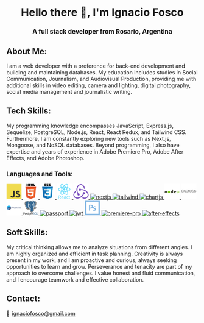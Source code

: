 <h1 align="center">Hello there 👋, I'm Ignacio Fosco</h1>
<h3 align="center">A full stack developer from Rosario, Argentina</h3>

<h2>About Me:</h2>
<p>
  I am a web developer with a preference for back-end development and building and maintaining databases. My education includes studies in Social Communication, Journalism, and Audiovisual Production, providing me with additional skills in video editing, camera and lighting, digital photography, social media management and journalistic writing.
</p>

<h2>Tech Skills:</h2>
<p>
  My programming knowledge encompasses JavaScript, Express.js, Sequelize, PostgreSQL, Node.js, React, React Redux, and Tailwind CSS. Furthermore, I am constantly exploring new tools such as Next.js, Mongoose, and NoSQL databases. Beyond programming, I also have expertise and years of experience in Adobe Premiere Pro, Adobe After Effects, and Adobe Photoshop.
</p>

<h3 align="left">Languages and Tools:</h3>
<p align="left"> 
<a href="https://developer.mozilla.org/en-US/docs/Web/JavaScript" target="_blank" rel="noreferrer"> <img src="https://raw.githubusercontent.com/devicons/devicon/master/icons/javascript/javascript-original.svg" alt="javascript" width="40" height="40"/> </a> 
    <a href="https://www.w3.org/html/" target="_blank" rel="noreferrer"> <img src="https://raw.githubusercontent.com/devicons/devicon/master/icons/html5/html5-original-wordmark.svg" alt="html5" width="40" height="40"/> </a> 
    <a href="https://www.w3schools.com/css/" target="_blank" rel="noreferrer"> <img src="https://raw.githubusercontent.com/devicons/devicon/master/icons/css3/css3-original-wordmark.svg" alt="css3" width="40" height="40"/> </a> 
  <a href="https://reactjs.org/" target="_blank" rel="noreferrer"> <img src="https://raw.githubusercontent.com/devicons/devicon/master/icons/react/react-original-wordmark.svg" alt="react" width="40" height="40"/> </a> 
  <a href="https://react-redux.js.org/" target="_blank" rel="noreferrer"> <img src="https://raw.githubusercontent.com/devicons/devicon/master/icons/redux/redux-original.svg" alt="react-redux" width="40" height="40"/> </a> 
  <a href="https://nextjs.org/" target="_blank" rel="noreferrer"> <img src="https://cdn.worldvectorlogo.com/logos/nextjs-2.svg" alt="nextjs" width="40" height="40"/> </a> 
  <a href="https://tailwindcss.com/" target="_blank" rel="noreferrer"> <img src="https://www.vectorlogo.zone/logos/tailwindcss/tailwindcss-icon.svg" alt="tailwind" width="40" height="40"/> </a> 
  <a href="https://www.chartjs.org" target="_blank" rel="noreferrer"> <img src="https://www.chartjs.org/media/logo-title.svg" alt="chartjs" width="40" height="40"/> </a> 
<a href="https://nodejs.org" target="_blank" rel="noreferrer"> <img src="https://raw.githubusercontent.com/devicons/devicon/master/icons/nodejs/nodejs-original-wordmark.svg" alt="nodejs" width="40" height="40"/> </a> 
  <a href="https://expressjs.com" target="_blank" rel="noreferrer"> <img src="https://raw.githubusercontent.com/devicons/devicon/master/icons/express/express-original-wordmark.svg" alt="express" width="40" height="40"/> </a> 
  <a href="https://sequelize.org/" target="_blank" rel="noreferrer"> <img src="https://raw.githubusercontent.com/devicons/devicon/master/icons/sequelize/sequelize-original-wordmark.svg" alt="sequelize" width="40" height="40"/> </a> 
  <a href="https://www.postgresql.org" target="_blank" rel="noreferrer"> <img src="https://raw.githubusercontent.com/devicons/devicon/master/icons/postgresql/postgresql-original-wordmark.svg" alt="postgresql" width="40" height="40"/> </a> 
  <a href="https://passportjs.org/" target="_blank" rel="noreferrer"> <img src="https://seeklogo.com/images/P/passport-logo-16D89B2F37-seeklogo.com.png" alt="passport" width="40" height="40"/> </a> 
  <a href="https://jwt.io/" target="_blank" rel="noreferrer"> <img src="https://jwt.io/img/pic_logo.svg" alt="jwt" width="40" height="40"/> </a>
  <a href="https://www.photoshop.com/en" target="_blank" rel="noreferrer"> <img src="https://raw.githubusercontent.com/devicons/devicon/master/icons/photoshop/photoshop-line.svg" alt="photoshop" width="40" height="40"/> </a> 
  <a href="https://www.adobe.com/products/premiere.html" target="_blank" rel="noreferrer"> <img src="https://logodownload.org/wp-content/uploads/2019/10/adobe-premiere-pro-logo-5.png" alt="premiere-pro" width="40" height="40"/> </a> 
  <a href="https://www.adobe.com/products/aftereffects.html" target="_blank" rel="noreferrer"> <img src="https://upload.wikimedia.org/wikipedia/commons/thumb/c/cb/Adobe_After_Effects_CC_icon.svg/512px-Adobe_After_Effects_CC_icon.svg.png" alt="after-effects" width="40" height="40"/> </a> 
</p>

<h2>Soft Skills:</h2>
<p>
  My critical thinking allows me to analyze situations from different angles. I am highly organized and efficient in task planning. Creativity is always present in my work, and I am proactive and curious, always seeking opportunities to learn and grow. Perseverance and tenacity are part of my approach to overcome challenges. I value honest and fluid communication, and I encourage teamwork and effective collaboration.
</p>

<h2>Contact:</h2>
<p>
  📧  <a href="mailto:ignaciofosco@gmail.com">ignaciofosco@gmail.com</a><br>
</p>
</p>
